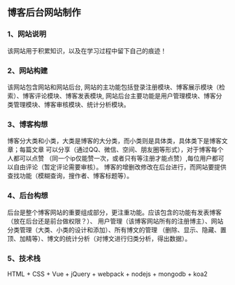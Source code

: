 ## **博客后台网站制作**

### 1、网站说明

该网站用于积累知识，以及在学习过程中留下自己的痕迹！

### 2、网站构建

该网站包含网站和网站后台,
网站的主功能包括登录注册模块、博客展示模块（检索）、博客评论模块、博客发表模块,
网站后台主要功能是用户管理模块、博客分类管理模块、博客审核模块、统计分析模块。

### 3、博客构想

博客分大类和小类，大类是博客的大分类，而小类则是具体类，具体类下是博客文章；每篇文章
可以分享（通过QQ、微信、空间、朋友圈等形式），对于博客每个人都可以点赞
（同一个ip仅能赞一次，或者只有等注册才能点赞）,每位用户都可以自由评论（暂定评论需要审核）。
博客的增删改修改在后台进行，而网站要提供查找功能（模糊查询，搜作者、博客标题等）。

### 4、后台构想

后台是整个博客网站的重要组成部分，更注重功能。应该包含的功能有发表博客（放在后台还是前台做权限？）、
用户管理（该博客网站所有的注册博主）、网站分类管理（大类、小类的设计和添加）、所有博文的管理
（删除、显示、隐藏、置顶、加精等）、博文的统计分析（对博文进行归类分析，得出数据）。

### 5、技术栈
HTML + CSS + Vue + jQuery + webpack + nodejs + mongodb + koa2